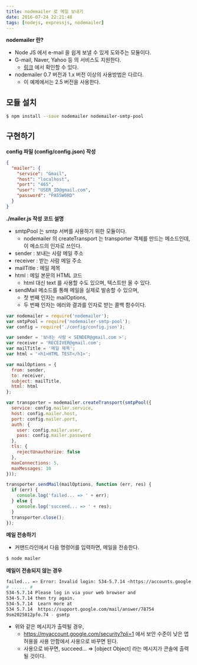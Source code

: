 ```yaml
---
title: nodemailer 로 메일 보내기
date: 2016-07-24 22:21:48
tags: [nodejs, expressjs, nodemailer]
---
```


__nodemailer 란?__
- Node JS 에서 e-mail 을 쉽게 보낼 수 있게 도와주는 모듈이다.
- G-mail, Naver, Yahoo 등 의 서비스도 지원한다.
  - [링크](https://github.com/nodemailer/nodemailer-wellknown#supported-services) 에서 확인할 수 있다.
- nodemailer 0.7 버전과 1.x 버전 이상의 사용방법은 다르다.
  - 이 예제에서는 2.5 버전을 사용한다.
## 모듈 설치
```sh
$ npm install --save nodemailer nodemailer-smtp-pool
```
## 구현하기
__config 파일 (config/config.json) 작성__
```json
{
  "mailer": {
    "service": "Gmail",
    "host": "localhost",
    "port": "465",
    "user": "USER_ID@gmail.com",
    "password": "PA55W0RD"
  }
}
```
__./mailer.js 작성__
__코드 설명__
- smtpPool 는 smtp 서버를 사용하기 위한 모듈이다.
  - nodemailer 의 createTransport 는 transporter 객체를 만드는 메소드인데, 이 메소드의 인자로 쓰인다.
- sender : 보내는 사람 메일 주소
- receiver : 받는 사람 메일 주소
- mailTitle : 메일 제목
- html : 메일 본문의 HTML 코드
  - html 대신 text 를 사용할 수도 있으며, 텍스트만 올 수 있다.
- sendMail 메소드를 통해 메일을 실제로 발송할 수 있으며,
  - 첫 번째 인자는 mailOptions,
  - 두 번째 인자는 에러와 결과를 인자로 받는 콜백 함수이다.
```js
var nodemailer = require('nodemailer');
var smtpPool = require('nodemailer-smtp-pool');
var config = require('./config/config.json');

var sender = '보내는 사람 < SENDER@gmail.com >';
var receiver = 'RECEIVER@gmail.com';
var mailTitle = '메일 제목';
var html = '<h1>HTML TEST</h1>';

var mailOptions = {
  from: sender,
  to: receiver,
  subject: mailTitle,
  html: html
};

var transporter = nodemailer.createTransport(smtpPool({
  service: config.mailer.service,
  host: config.mailer.host,
  port: config.mailer.port,
  auth: {
    user: config.mailer.user,
    pass: config.mailer.password
  },
  tls: {
    rejectUnauthorize: false
  },
  maxConnections: 5,
  maxMessages: 10
}));

transporter.sendMail(mailOptions, function (err, res) {
  if (err) {
    console.log('failed... => ' + err);
  } else {
    console.log('succeed... => ' + res);
  }
  transporter.close();
});
```
__메일 전송하기__
- 커맨드라인에서 다음 명령어를 입력하면, 메일을 전송한다.
```sh
$ node mailer
```
__메일이 전송되지 않는 경우__
```sh
failed... => Error: Invalid login: 534-5.7.14 <https://accounts.google.com/signin/continue?sarp=1&scc=1&plt=AKgnsbsJ
# ...... #
534-5.7.14 Please log in via your web browser and
534-5.7.14 then try again.
534-5.7.14  Learn more at
534 5.7.14  https://support.google.com/mail/answer/78754
9sm2025812pfo.74 - gsmtp
```
- 위와 같은 메시지가 출력될 경우,
  - https://myaccount.google.com/security?pli=1 에서 보안 수준이 낮은 앱 허용을 사용 안함에서 사용으로 바꾸면 된다.
  - 사용으로 바꾸면, succeed... => [object Object] 라는 메시지가 콘솔에 출력될 것이다.

